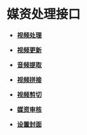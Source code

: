 # 媒资处理接口<a name="ZH-CN_TOPIC_0174642607"></a>

-   **[视频处理](视频处理.md)**  

-   **[视频更新](视频更新.md)**  

-   **[音频提取](音频提取.md)**  

-   **[视频拼接](视频拼接.md)**  

-   **[视频剪切](视频剪切.md)**  

-   **[媒资审核](媒资审核.md)**  

-   **[设置封面](设置封面.md)**  


